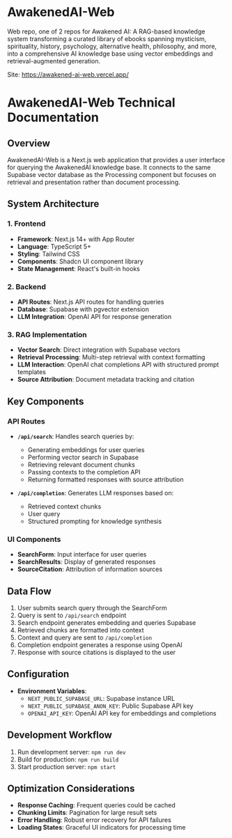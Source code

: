 # AwakenedAI-Web
Web repo, one of 2 repos for Awakened AI: A RAG-based knowledge system transforming a curated library of ebooks spanning mysticism, spirituality, history, psychology, alternative health, philosophy, and more, into a comprehensive AI knowledge base using vector embeddings and retrieval-augmented generation.

Site: https://awakened-ai-web.vercel.app/

# AwakenedAI-Web Technical Documentation

## Overview
AwakenedAI-Web is a Next.js web application that provides a user interface for querying the AwakenedAI knowledge base. It connects to the same Supabase vector database as the Processing component but focuses on retrieval and presentation rather than document processing.

## System Architecture

### 1. Frontend
- **Framework**: Next.js 14+ with App Router
- **Language**: TypeScript 5+
- **Styling**: Tailwind CSS
- **Components**: Shadcn UI component library
- **State Management**: React's built-in hooks

### 2. Backend
- **API Routes**: Next.js API routes for handling queries
- **Database**: Supabase with pgvector extension
- **LLM Integration**: OpenAI API for response generation

### 3. RAG Implementation
- **Vector Search**: Direct integration with Supabase vectors
- **Retrieval Processing**: Multi-step retrieval with context formatting
- **LLM Interaction**: OpenAI chat completions API with structured prompt templates
- **Source Attribution**: Document metadata tracking and citation

## Key Components

### API Routes
- **`/api/search`**: Handles search queries by:
  - Generating embeddings for user queries
  - Performing vector search in Supabase
  - Retrieving relevant document chunks
  - Passing contexts to the completion API
  - Returning formatted responses with source attribution

- **`/api/completion`**: Generates LLM responses based on:
  - Retrieved context chunks
  - User query
  - Structured prompting for knowledge synthesis

### UI Components
- **SearchForm**: Input interface for user queries
- **SearchResults**: Display of generated responses
- **SourceCitation**: Attribution of information sources

## Data Flow
1. User submits search query through the SearchForm
2. Query is sent to `/api/search` endpoint
3. Search endpoint generates embedding and queries Supabase
4. Retrieved chunks are formatted into context
5. Context and query are sent to `/api/completion`
6. Completion endpoint generates a response using OpenAI
7. Response with source citations is displayed to the user

## Configuration
- **Environment Variables**:
  - `NEXT_PUBLIC_SUPABASE_URL`: Supabase instance URL
  - `NEXT_PUBLIC_SUPABASE_ANON_KEY`: Public Supabase API key
  - `OPENAI_API_KEY`: OpenAI API key for embeddings and completions

## Development Workflow
1. Run development server: `npm run dev`
2. Build for production: `npm run build`
3. Start production server: `npm start`

## Optimization Considerations
- **Response Caching**: Frequent queries could be cached
- **Chunking Limits**: Pagination for large result sets
- **Error Handling**: Robust error recovery for API failures
- **Loading States**: Graceful UI indicators for processing time